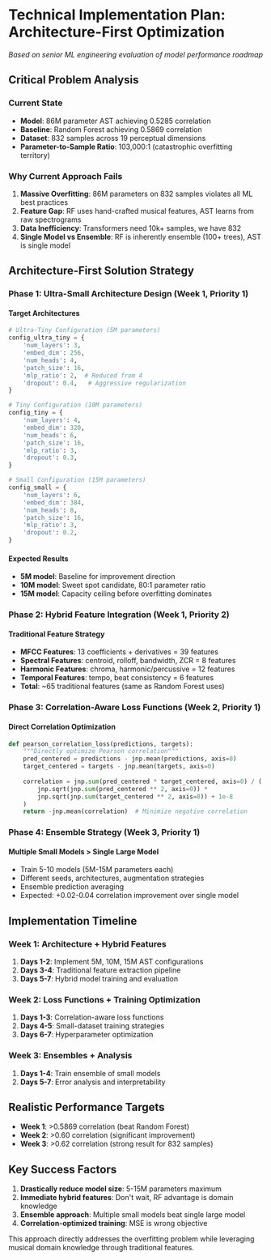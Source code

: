 # Technical Implementation Plan: Architecture-First Optimization

*Based on senior ML engineering evaluation of model performance roadmap*

## Critical Problem Analysis

### Current State

- **Model**: 86M parameter AST achieving 0.5285 correlation
- **Baseline**: Random Forest achieving 0.5869 correlation  
- **Dataset**: 832 samples across 19 perceptual dimensions
- **Parameter-to-Sample Ratio**: 103,000:1 (catastrophic overfitting territory)

### Why Current Approach Fails

1. **Massive Overfitting**: 86M parameters on 832 samples violates all ML best practices
2. **Feature Gap**: RF uses hand-crafted musical features, AST learns from raw spectrograms
3. **Data Inefficiency**: Transformers need 10k+ samples, we have 832
4. **Single Model vs Ensemble**: RF is inherently ensemble (100+ trees), AST is single model

## Architecture-First Solution Strategy

### Phase 1: Ultra-Small Architecture Design (Week 1, Priority 1)

#### Target Architectures

```python
# Ultra-Tiny Configuration (5M parameters)
config_ultra_tiny = {
    'num_layers': 3,
    'embed_dim': 256, 
    'num_heads': 4,
    'patch_size': 16,
    'mlp_ratio': 2,  # Reduced from 4
    'dropout': 0.4,   # Aggressive regularization
}

# Tiny Configuration (10M parameters)  
config_tiny = {
    'num_layers': 4,
    'embed_dim': 320,
    'num_heads': 6, 
    'patch_size': 16,
    'mlp_ratio': 3,
    'dropout': 0.3,
}

# Small Configuration (15M parameters)
config_small = {
    'num_layers': 6,
    'embed_dim': 384,
    'num_heads': 8,
    'patch_size': 16, 
    'mlp_ratio': 3,
    'dropout': 0.2,
}
```

#### Expected Results

- **5M model**: Baseline for improvement direction  
- **10M model**: Sweet spot candidate, 80:1 parameter ratio
- **15M model**: Capacity ceiling before overfitting dominates

### Phase 2: Hybrid Feature Integration (Week 1, Priority 2)

#### Traditional Feature Strategy

- **MFCC Features**: 13 coefficients + derivatives = 39 features
- **Spectral Features**: centroid, rolloff, bandwidth, ZCR = 8 features  
- **Harmonic Features**: chroma, harmonic/percussive = 12 features
- **Temporal Features**: tempo, beat consistency = 6 features
- **Total**: ~65 traditional features (same as Random Forest uses)

### Phase 3: Correlation-Aware Loss Functions (Week 2, Priority 1)

#### Direct Correlation Optimization

```python
def pearson_correlation_loss(predictions, targets):
    """Directly optimize Pearson correlation"""
    pred_centered = predictions - jnp.mean(predictions, axis=0)
    target_centered = targets - jnp.mean(targets, axis=0)
    
    correlation = jnp.sum(pred_centered * target_centered, axis=0) / (
        jnp.sqrt(jnp.sum(pred_centered ** 2, axis=0)) * 
        jnp.sqrt(jnp.sum(target_centered ** 2, axis=0)) + 1e-8
    )
    return -jnp.mean(correlation)  # Minimize negative correlation
```

### Phase 4: Ensemble Strategy (Week 3, Priority 1)

#### Multiple Small Models > Single Large Model

- Train 5-10 models (5M-15M parameters each)
- Different seeds, architectures, augmentation strategies
- Ensemble prediction averaging
- Expected: +0.02-0.04 correlation improvement over single model

## Implementation Timeline

### Week 1: Architecture + Hybrid Features

1. **Days 1-2**: Implement 5M, 10M, 15M AST configurations
2. **Days 3-4**: Traditional feature extraction pipeline
3. **Days 5-7**: Hybrid model training and evaluation

### Week 2: Loss Functions + Training Optimization  

1. **Days 1-3**: Correlation-aware loss functions
2. **Days 4-5**: Small-dataset training strategies
3. **Days 6-7**: Hyperparameter optimization

### Week 3: Ensembles + Analysis

1. **Days 1-4**: Train ensemble of small models
2. **Days 5-7**: Error analysis and interpretability

## Realistic Performance Targets

- **Week 1**: >0.5869 correlation (beat Random Forest)
- **Week 2**: >0.60 correlation (significant improvement)
- **Week 3**: >0.62 correlation (strong result for 832 samples)

## Key Success Factors

1. **Drastically reduce model size**: 5-15M parameters maximum
2. **Immediate hybrid features**: Don't wait, RF advantage is domain knowledge
3. **Ensemble approach**: Multiple small models beat single large model
4. **Correlation-optimized training**: MSE is wrong objective

This approach directly addresses the overfitting problem while leveraging musical domain knowledge through traditional features.
